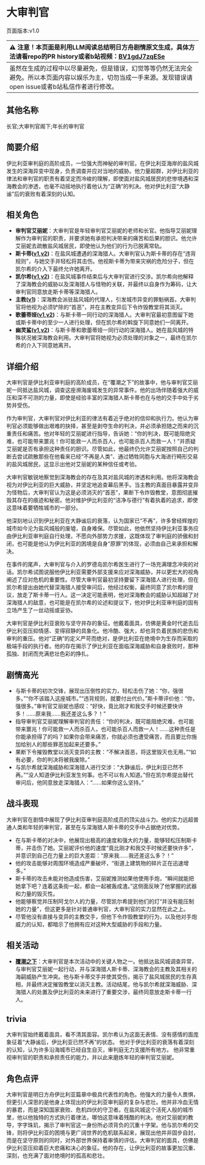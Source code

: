 # 大审判官
页面版本:v1.0
 

| :warning: 注意！本页面是利用LLM阅读总结明日方舟剧情原文生成，具体方法请看repo的PR history或者b站视频：[BV1gdJ7zqESe](https://www.bilibili.com/video/BV1gdJ7zqESe/)         |
|:----------------------------|
| 虽然在生成的过程中以尽量避免，但是错误，幻觉等等仍然无法完全避免。所以本页面内容以娱乐为主，切勿当成一手来源。发现错误请open issue或者b站私信作者进行修改。|



## 其他名称
长官;大审判官阁下;年长的审判官
## 简要介绍
伊比利亚审判庭的高阶成员，一位强大而神秘的审判官。在伊比利亚海岸的盐风城发生的深海异变中现身，负责调查并应对当地的威胁。他力量超群，对伊比利亚的律法和审判官的职责有着坚定而冷峻的理解，即使面对盐风城居民的悲惨境遇和深海教会的渗透，也毫不动摇地执行着他认为“正确”的判决。他对伊比利亚“大静谧”后的衰败有着深刻的认知。
## 相关角色
-   **审判官艾丽妮**：大审判官是年轻审判官艾丽妮的老师和长官。他指导艾丽妮理解作为审判官的职责，并要求她有承担判决带来的痛苦和后果的胆识。他允许艾丽妮去疏散盐风城居民，即使他认为他们的行为已脱离常轨。
-   **斯卡蒂([v1](char_263_skadi.md),[v2](../char_v3/char_263_skadi.md))**：在盐风城遭遇的深海猎人。大审判官认为斯卡蒂的存在“违背规则”，与她交手并轻松将其击伤。他视斯卡蒂为带来灾祸的危险分子，但在凯尔希的介入下最终允许她离开。
-   **凯尔希([v1](char_003_kalts.md),[v2](../char_v3/char_003_kalts.md))**：在盐风城事件结束后与大审判官进行交涉。凯尔希向他解释了深海教会的威胁以及深海猎人与怪物的关联，并最终以自身作为筹码，让大审判官同意放走斯卡蒂等深海猎人。
-   **主教([v1](extended_char_zhu_jiao.md))**：深海教会派驻盐风城的代理人，引发城市异变的罪魁祸首。大审判官将他视为必须铲除的“首恶”，并在主教变异后下令炸毁教堂将其消灭。
-   **歌蕾蒂娅([v1](char_474_glady.md),[v2](../char_v3/char_474_glady.md))**：与斯卡蒂一同行动的深海猎人。大审判官最初意图留下她或斯卡蒂中的至少一人进行处理，但在凯尔希的斡旋下同意她们一同离开。
-   **幽灵鲨([v1](char_143_ghost.md),[v2](../char_v3/char_143_ghost.md))**：与斯卡蒂和歌蕾蒂娅一同行动的深海猎人。她在盐风城的特殊状况被深海教会利用。大审判官将她视为必须处理的对象之一，最终在凯尔希的介入下同意她离开。
## 详细介绍
大审判官是伊比利亚审判庭的高阶成员，在“覆潮之下”的故事中，他与审判官艾丽妮一同抵达盐风城，调查这座濒海废城发生的异常事件。他的出场伴随着强大的威压和深不可测的力量，即使是经验丰富的深海猎人斯卡蒂也在与他的交手中处于劣势并受伤。

作为审判官，大审判官对伊比利亚的律法有着近乎绝对的信仰和执行力。他认为审判官必须能够做出艰难的抉择，甚至是剥夺生命的判决，并必须承担随之而来的沉重责任和痛苦。他对年轻的艾丽妮进行指导，告诉她：“你的判决，既可能阻绝灾难，也可能带来噩兆！你可能救一人而杀百人，也可能杀百人而救一人！”并质疑艾丽妮是否有承担这种责任的胆识。尽管如此，他最终仍允许艾丽妮按照自己的判断去尝试疏散那些在他看来已经“不再是人类”、通过牺牲同胞与大海进行畸形交易的盐风城居民，这显示出他对艾丽妮的某种信任或考验。

大审判官敏锐地察觉到深海教会的存在及其对盐风城的渗透和利用。他将深海教会视为对伊比利亚的巨大威胁，并坚定地追查幕后黑手。当主教的真面目暴露并变异为怪物后，大审判官认为这是必须消灭的“首恶”，果断下令炸毁教堂，意图彻底摧毁其存在的痕迹和秘密。他对维护伊比利亚的“洁净与德行”有着执着的追求，即使这意味着要牺牲城市的一部分。

他深刻地认识到伊比利亚在大静谧后的衰落，认为国家已“不再”，许多曾经辉煌的城市如今沦为盐风城般的废墟，自身难保。尽管如此，他依然坚持伊比利亚事务应由伊比利亚审判庭自行处理，不愿向外部势力求援，这既体现了审判庭的骄傲和封闭，也可能是他认为伊比利亚的困境是自身“原罪”的体现，必须由自己来承担和解决。

在事件的尾声，大审判官与介入的罗德岛凯尔希医生进行了一场充满理念冲突的对话。凯尔希试图说服他伊比利亚需要外部支援来应对深海威胁，并以更宏大的视角阐述了应对危机的重要性。尽管大审判官最初坚持要留下深海猎人进行处理，但在凯尔希提出由她代替深海猎人接受审问后，他经过权衡，最终同意了凯尔希的提议，放走了斯卡蒂一行人。这一决定可能表明，他对深海教会的威胁认知超越了对深海猎人的敌意，也可能是在凯尔希的论述和提议下，他对伊比利亚审判庭的固有立场产生了一丝动摇或妥协。

大审判官是伊比利亚衰败与坚守并存的象征。他戴着面具，仿佛是黄金时代逝去后伊比利亚压抑情感、变得寂静的具象化。他冷酷、强大，却也背负着民族的悲伤和审判的重压。他对“正确”的定义严苛而绝对，是伊比利亚在绝境中为生存而采取的极端手段的执行者。他的存在揭示了伊比利亚在面临深海威胁和自身衰败时，那种孤独、封闭而充满悲壮色彩的挣扎。
## 剧情高光
- 与斯卡蒂的初次交锋，展现出压倒性的实力，轻松击伤了她：“你，强很多。”“你不该踏入这座城市。”“违背规则，就要付出代价。”斯卡蒂评价他：“你，强很多。”审判官艾丽妮也感叹：“好快，竟比刚才和我交手时候还要快许多！......原来我......我还差这么多？！”
- 指导审判官艾丽妮理解审判官的责任：“你的判决，既可能阻绝灾难，也可能带来噩兆！你可能救一人而杀百人，也可能杀百人而救一人！......这种责任是你能承担得了的吗？如果你会带来痛苦，你就必须也遭受痛苦，而且要比你施加给别人的那些罪恶加起来还要多。”
- 果断下令摧毁教堂以消灭变异的主教：“不解决首恶，将这里毁灭也无用。”“如有必要，你的判决将被我废除。”
- 与凯尔希就深海威胁和深海猎人进行交涉：“大静谧后，伊比利亚已然不再。”“没人知道伊比利亚发生何事。也不可以有人知道。”但在凯尔希提出替代审问后，他同意放走深海猎人：“......如果你这么坚持。”
## 战斗表现
大审判官在剧情中展现了伊比利亚审判庭高阶成员的顶尖战斗力。他的实力远超普通人类和年轻的审判官，甚至在与深海猎人斯卡蒂的交手中占据绝对优势。
- 在与斯卡蒂的对决中，他展现出极高的速度和强大的力量，能够轻松压制斯卡蒂，并击伤了她。艾丽妮评价他的速度“竟比刚才和我交手时候还要快许多”，并意识到自己在力量上的巨大差距：“原来我......我还差这么多？！”
- 他的攻击能够对周围环境造成严重破坏，“街道上建筑物的碎片正在迅速增多。”
- 斯卡蒂的攻击未能对他造成伤害，艾丽妮推测如果他使用手炮，“瞬间就能把她拿下吧？连着这条街一起，都会一起被轰成渣。”这侧面反映了他掌握的武器和力量的毁灭性。
- 他能够察觉并压制阿戈尔人的力量，尽管凯尔希提到他们的灯“并没有能压制她的力量”，但这更多是针对普通审判官，大审判官的实力显然在此之上。
- 尽管他没有直接与变异的主教交手，但他下令炸毁教堂的行为，以及他对手炮威力的认知，都暗示了他拥有应对这种大型威胁的手段和力量。
## 相关活动
-   **[覆潮之下](../stories/act18d3.md)**：大审判官是本次活动中的关键人物之一。他抵达盐风城调查异常，与审判官艾丽妮一起行动，并与深海猎人斯卡蒂、深海教会的主教及其相关的海嗣威胁产生冲突。他与斯卡蒂交手并使其受伤，揭示了盐风城居民的生存真相，并最终决定摧毁教堂以消灭主教。活动结尾，他与凯尔希就深海威胁、深海猎人的处置及伊比利亚的未来进行了重要交涉，最终同意放走斯卡蒂一行人。
## trivia
大审判官始终戴着面具，看不清其面容。凯尔希认为这面无表情、没有感情的面庞象征着“大静谧后，伊比利亚已然不再”的状态。
他对于伊比利亚的衰落有着深刻的认知，认为许多沿海城市已经自生自灭，审判庭无力支援所有地方。
他非常重视审判官的职责和承担责任的能力，并以此来磨炼年轻的审判官艾丽妮。
## 角色点评
大审判官是明日方舟伊比利亚篇章中极具代表性的角色。他强大的力量令人畏惧，但更引人深思的是他身上体现出的伊比利亚审判庭的复杂与悲壮。他并非冷血无情的暴君，而是深知国家衰败、危机四伏的守卫者。在盐风城这个活死人般的城市里，他以他独特的方式执行着律法，哪怕这意味着残酷的判决。他对艾丽妮的教导，字字珠玑，揭示了审判官这一身份所必须背负的沉重十字架。他与凯尔希的交锋，则将伊比利亚的困境与更广阔世界的危机联系起来，展现出他并非固步自封，而是在坚守原则的同时，对外部世界保持着审慎的评估。大审判官的面具，仿佛是伊比利亚压抑着巨大悲痛和决心的象征。他的存在，让伊比利亚的故事更加沉重、深刻，也充满了面对绝境时的孤高和悲壮。